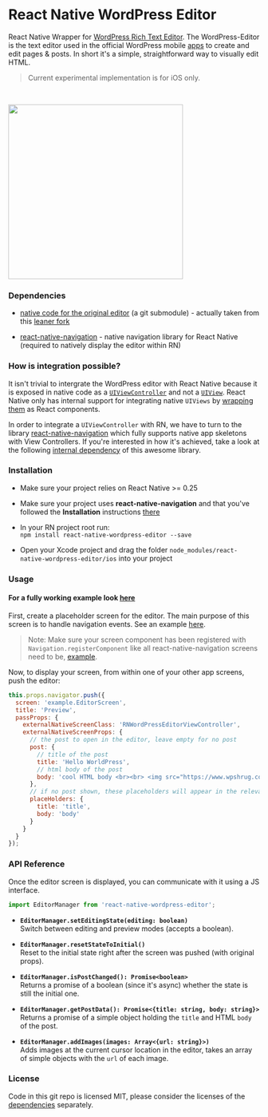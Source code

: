 # React Native WordPress Editor

React Native Wrapper for [WordPress Rich Text Editor](https://github.com/wordpress-mobile/WordPress-Editor-iOS). The WordPress-Editor is the text editor used in the official WordPress mobile [apps](https://github.com/wordpress-mobile) to create and edit pages & posts. In short it's a simple, straightforward way to visually edit HTML.

> Current experimental implementation is for iOS only.

<br>
<p align="left">
  <img src="http://i.imgur.com/nFDjKO5.png" width="350"/>
</p>

### Dependencies

* [native code for the original editor](https://github.com/wordpress-mobile/WordPress-Editor-iOS) (a git submodule) - actually taken from this [leaner fork](https://github.com/wix/WordPress-Editor-iOS)

* [react-native-navigation](https://github.com/wix/react-native-navigation) - native navigation library for React Native (required to natively display the editor within RN)

### How is integration possible?

It isn't trivial to intergrate the WordPress editor with React Native because it is exposed in native code as a [`UIViewController`](https://developer.apple.com/library/ios/documentation/UIKit/Reference/UIViewController_Class/) and not a [`UIView`](https://developer.apple.com/library/ios/documentation/UIKit/Reference/UIView_Class/). React Native only has internal support for integrating native `UIViews` by [wrapping them](https://facebook.github.io/react-native/docs/native-components-ios.html) as React components.

In order to integrate a `UIViewController` with RN, we have to turn to the library [react-native-navigation](https://github.com/wix/react-native-navigation) which fully supports native app skeletons with View Controllers. If you're interested in how it's achieved, take a look at the following [internal dependency](https://github.com/wix/react-native-controllers) of this awesome library.

### Installation

* Make sure your project relies on React Native >= 0.25

* Make sure your project uses **react-native-navigation** and that you've followed the **Installation** instructions [there](https://github.com/wix/react-native-navigation)

* In your RN project root run:<br>`npm install react-native-wordpress-editor --save`

* Open your Xcode project and drag the folder `node_modules/react-native-wordpress-editor/ios` into your project

### Usage

#### For a fully working example look [here](example)

First, create a placeholder screen for the editor. The main purpose of this screen is to handle navigation events. See an example [here](https://github.com/wix/react-native-wordpress-editor/blob/master/example/EditorScreen.js).

> Note: Make sure your screen component has been registered with `Navigation.registerComponent` like all react-native-navigation screens need to be, [example](https://github.com/wix/react-native-wordpress-editor/blob/master/example/index.ios.js).

Now, to display your screen, from within one of your other app screens, push the editor:

```js
this.props.navigator.push({
  screen: 'example.EditorScreen',
  title: 'Preview',
  passProps: {
    externalNativeScreenClass: 'RNWordPressEditorViewController',
    externalNativeScreenProps: {
      // the post to open in the editor, leave empty for no post
      post: {
        // title of the post
        title: 'Hello WorldPress', 
        // html body of the post
        body: 'cool HTML body <br><br> <img src="https://www.wpshrug.com/wp-content/uploads/2016/05/wordpress-winning-meme.jpg" />'
      },
      // if no post shown, these placeholders will appear in the relevant fields
      placeHolders: {
        title: 'title',
        body: 'body'
      }
    }
  }
});
```

### API Reference

Once the editor screen is displayed, you can communicate with it using a JS interface.

```js
import EditorManager from 'react-native-wordpress-editor';
```

* **`EditorManager.setEditingState(editing: boolean)`**
<br>Switch between editing and preview modes (accepts a boolean).

* **`EditorManager.resetStateToInitial()`**
<br>Reset to the initial state right after the screen was pushed (with original props).

* **`EditorManager.isPostChanged(): Promise<boolean>`**
<br>Returns a promise of a boolean (since it's async) whether the state is still the initial one.

* **`EditorManager.getPostData(): Promise<{title: string, body: string}>`**
<br>Returns a promise of a simple object holding the `title` and HTML `body` of the post.

* **`EditorManager.addImages(images: Array<{url: string}>)`**
<br>Adds images at the current cursor location in the editor, takes an array of simple objects with the `url` of each image.

### License

Code in this git repo is licensed MIT, please consider the licenses of the [dependencies](https://github.com/wordpress-mobile/WordPress-Editor-iOS) separately.
